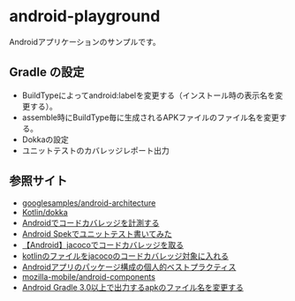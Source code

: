 # android-playground
Androidアプリケーションのサンプルです。


## Gradle の設定

* BuildTypeによってandroid:labelを変更する（インストール時の表示名を変更する）。
* assemble時にBuildType毎に生成されるAPKファイルのファイル名を変更する。
* Dokkaの設定
* ユニットテストのカバレッジレポート出力


## 参照サイト

* [googlesamples/android-architecture](https://github.com/googlesamples/android-architecture/tree/todo-mvvm-live-kotlin)
* [Kotlin/dokka](https://github.com/Kotlin/dokka)
* [Androidでコードカバレッジを計測する](https://developers.yenom.tech/entry/2018/04/15/152110)
* [Android Spekでユニットテスト書いてみた](https://dev.classmethod.jp/smartphone/android-spek-kotlin/)
* [【Android】jacocoでコードカバレッジを取る](http://phicdy.hatenablog.com/entry/jacoco-code-coverage)
* [kotlinのファイルをjacocoのコードカバレッジ対象に入れる](http://phicdy.hatenablog.com/entry/kotlin-jacoco-code-coverage)
* [Androidアプリのパッケージ構成の個人的ベストプラクティス](http://kobakei.hatenadiary.jp/entry/2017/04/10/173226)
* [mozilla-mobile/android-components](https://github.com/mozilla-mobile/android-components/blob/master/components/browser/domains/build.gradle)
* [Android Gradle 3.0以上で出力するapkのファイル名を変更する](https://qiita.com/yamacraft/items/301f188b2433f47669ee)
